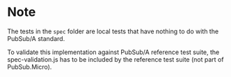 Note
====

The tests in the `spec` folder are local tests that have nothing to do with the PubSub/A standard.

To validate this implementation against PubSub/A reference test suite, the spec-validation.js has to be included by the reference test suite (not part of PubSub.Micro).
